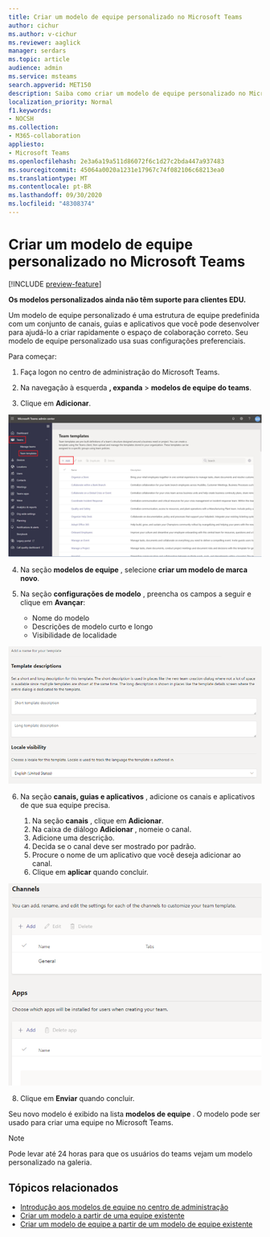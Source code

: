 ```yaml
---
title: Criar um modelo de equipe personalizado no Microsoft Teams
author: cichur
ms.author: v-cichur
ms.reviewer: aaglick
manager: serdars
ms.topic: article
audience: admin
ms.service: msteams
search.appverid: MET150
description: Saiba como criar um modelo de equipe personalizado no Microsoft Teams.
localization_priority: Normal
f1.keywords:
- NOCSH
ms.collection:
- M365-collaboration
appliesto:
- Microsoft Teams
ms.openlocfilehash: 2e3a6a19a511d86072f6c1d27c2bda447a937483
ms.sourcegitcommit: 45064a0020a1231e17967c74f082106c68213ea0
ms.translationtype: MT
ms.contentlocale: pt-BR
ms.lasthandoff: 09/30/2020
ms.locfileid: "48308374"
---
```

# <a name="create-a-custom-team-template-in-microsoft-teams"></a>Criar um modelo de equipe personalizado no Microsoft Teams

[!INCLUDE [preview-feature](includes/preview-feature.md)]

**Os modelos personalizados ainda não têm suporte para clientes EDU.**

Um modelo de equipe personalizado é uma estrutura de equipe predefinida com um conjunto de canais, guias e aplicativos que você pode desenvolver para ajudá-lo a criar rapidamente o espaço de colaboração correto. Seu modelo de equipe personalizado usa suas configurações preferenciais.  

Para começar:

1. Faça logon no centro de administração do Microsoft Teams.

2. Na navegação à esquerda **, expanda**  >  **modelos de equipe do teams**.

3. Clique em **Adicionar**.

![Uma imagem da caixa de diálogo modelos de equipe com a caixa de diálogo Adicionar realçada.](media/team-templates-new.png)

4. Na seção **modelos de equipe** , selecione **criar um modelo de marca novo**.

5. Na seção **configurações de modelo** , preencha os campos a seguir e clique em **Avançar**:
    - Nome do modelo
    - Descrições de modelo curto e longo
    - Visibilidade de localidade  

![Uma imagem da caixa de diálogo de nomenclatura de configurações de modelos de equipe.](media/template-add-a-name.png)

6. Na seção **canais, guias e aplicativos** , adicione os canais e aplicativos de que sua equipe precisa.

    1. Na seção **canais** , clique em **Adicionar**.
    2. Na caixa de diálogo **Adicionar** , nomeie o canal.
    3. Adicione uma descrição.
    4. Decida se o canal deve ser mostrado por padrão.
    5. Procure o nome de um aplicativo que você deseja adicionar ao canal.
    6. Clique em **aplicar** quando concluir.

![Uma imagem da tela canais, guias e aplicativos de modelos de equipe.](media/template-channels-tabs-apps.png)

8. Clique em **Enviar** quando concluir.

Seu novo modelo é exibido na lista **modelos de equipe** . O modelo pode ser usado para criar uma equipe no Microsoft Teams.

> [!Note]
> Pode levar até 24 horas para que os usuários do teams vejam um modelo personalizado na galeria.

## <a name="related-topics"></a>Tópicos relacionados

- [Introdução aos modelos de equipe no centro de administração](get-started-with-teams-templates-in-the-admin-console.md)
- [Criar um modelo a partir de uma equipe existente](create-template-from-existing-team.md)
- [Criar um modelo de equipe a partir de um modelo de equipe existente](create-template-from-existing-template.md)
